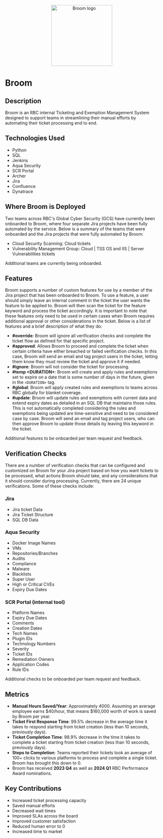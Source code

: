 <div align="center">
  <img alt="Broom logo" src="https://img.freepik.com/premium-vector/broom-logo_609277-1946.jpg?w=740" width="200px" height="200px" />
</div>

# Broom

## Description
Broom is an RBC internal Ticketing and Exemption Management System designed to support teams in streamlining their manual efforts by automating their ticket processing end to end.

## Technologies Used
- Python
- SQL
- Jenkins
- Aqua Security
- SCR Portal
- Archer
- Jira
- Confluence
- Dynatrace
  
## Where Broom is Deployed
Two teams across RBC's Global Cyber Security (GCS) have currently been onboarded to Broom, where four separate Jira projects have been fully automated by the service. Below is a summary of the teams that were onboarded and the Jira projects that were fully automated by Broom:
- Cloud Security Scanning: Cloud tickets
- Vulnerability Management Group: Cloud | TSS OS and IIS | Server Vulnerabilities tickets

Additional teams are currently being onboarded.

## Features
Broom supports a number of custom features for use by a member of the Jira project that has been onboarded to Broom. To use a feature, a user should simply leave an internal comment in the ticket the user wants the feature to be applied to. Broom will then scan the ticket for the feature keyword and process the ticket accordingly. It is important to note that these features only need to be used in certain cases when Broom requires additional approval or other considerations in the ticket. Below is a list of features and a brief description of what they do:

- **#override**: Broom will ignore all verification checks and complete the ticket flow as defined for that specific project.
- **#approved**: Allows Broom to proceed and complete the ticket when certain criteria have either breached or failed verification checks. In this case, Broom will send an email and tag project users in the ticket, letting them know they must review the ticket and approve it if needed.
- **#ignore**: Broom will not consider the ticket for processing.
- **#temp \<DURATION\>**: Broom will create and apply rules and exemptions set to expire on a date that is some number of days in the future, given in the `<DURATION>` tag.
- **#global**: Broom will apply created rules and exemptions to teams across RBC globally for blanket coverage.
- **#update**: Broom will update rules and exemptions with current data and extend expiry dates as detailed in an SQL DB that maintains those rules. This is not automatically completed considering the rules and exemptions being updated are time-sensitive and need to be considered case by case. Broom will send an email and tag project users, who can then approve Broom to update those details by leaving this keyword in the ticket.

Additional features to be onboarded per team request and feedback.

## Verification Checks
There are a number of verification checks that can be configured and customized on Broom for your Jira project based on how you want tickets to be processed, what actions Broom should take, and any considerations that it should consider during processing. Currently, there are 24 unique verifications. Some of these checks include:

### Jira
- Jira ticket Data
- Jira Ticket Structure
- SQL DB Data

### Aqua Security
- Docker Image Names
- VMs
- Repositories/Branches
- Audits
- Compliance
- Malware
- Blacklists
- Super User
- High or Critical CVEs
- Expiry Due Dates

### SCR Portal (internal tool)
- Platform Names
- Expiry Due Dates
- Comments
- Creation Dates
- Tech Names
- Plugin IDs
- Technology Numbers
- Severity
- Ticket IDs
- Remediation Owners
- Application Codes
- Rule IDs

Additional checks to be onboarded per team request and feedback.

## Metrics
- **Manual Hours Saved/Year**: Approximately 4000. Assuming an average employee earns $40/hour, that means $160,000 worth of work is saved by Broom per year.
- **Ticket First Response Time**: 99.5% decrease in the average time it takes to respond starting from ticket creation (less than 10 seconds, previously days).
- **Ticket Completion Time**: 98.9% decrease in the time it takes to complete a ticket starting from ticket creation (less than 10 seconds, previously days).
- **Steps to Completion**: Teams reported their tickets took an average of 100+ clicks to various platforms to process and complete a single ticket. Broom has brought this down to 0.
- Broom has received **2023 Q4** as well as **2024 Q1** RBC Performance Award nominations.

## Key Contributions
- Increased ticket processing capacity
- Saved manual efforts
- Decreased wait times
- Improved SLAs across the board
- Improved customer satisfaction
- Reduced human error to 0
- Increased time to market


